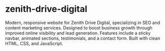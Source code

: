 # zenith-drive-digital
Modern, responsive website for Zenith Drive Digital, specializing in SEO and content marketing services. Designed to boost business growth through improved online visibility and lead generation. Features include a sticky navbar, animated sections, testimonials, and a contact form. Built with clean HTML, CSS, and JavaScript.
